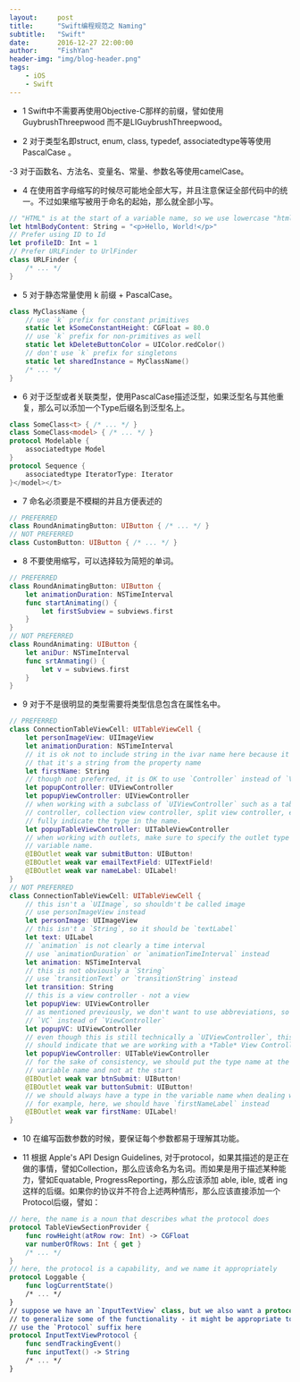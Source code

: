```yaml
---
layout:     post
title:      "Swift编程规范之 Naming"
subtitle:   "Swift"
date:       2016-12-27 22:00:00
author:     "FishYan"
header-img: "img/blog-header.png"
tags:
    - iOS
    - Swift
---
```



- 1 Swift中不需要再使用Objective-C那样的前缀，譬如使用 GuybrushThreepwood 而不是LIGuybrushThreepwood。

- 2 对于类型名即struct, enum, class, typedef, associatedtype等等使用 PascalCase 。

 -3 对于函数名、方法名、变量名、常量、参数名等使用camelCase。

- 4 在使用首字母缩写的时候尽可能地全部大写，并且注意保证全部代码中的统一。不过如果缩写被用于命名的起始，那么就全部小写。

```swift
// "HTML" is at the start of a variable name, so we use lowercase "html"
let htmlBodyContent: String = "<p>Hello, World!</p>"
// Prefer using ID to Id
let profileID: Int = 1
// Prefer URLFinder to UrlFinder
class URLFinder {
    /* ... */
}
```
- 5 对于静态常量使用 k 前缀 + PascalCase。

```swift
class MyClassName {
    // use `k` prefix for constant primitives
    static let kSomeConstantHeight: CGFloat = 80.0
    // use `k` prefix for non-primitives as well
    static let kDeleteButtonColor = UIColor.redColor()
    // don't use `k` prefix for singletons
    static let sharedInstance = MyClassName()
    /* ... */
}
```
- 6 对于泛型或者关联类型，使用PascalCase描述泛型，如果泛型名与其他重复，那么可以添加一个Type后缀名到泛型名上。
```swift
class SomeClass<t> { /* ... */ }
class SomeClass<model> { /* ... */ }
protocol Modelable {
    associatedtype Model
}
protocol Sequence {
    associatedtype IteratorType: Iterator
}</model></t>
```
- 7 命名必须要是不模糊的并且方便表述的
```swift
// PREFERRED
class RoundAnimatingButton: UIButton { /* ... */ }
// NOT PREFERRED
class CustomButton: UIButton { /* ... */ }
```
- 8 不要使用缩写，可以选择较为简短的单词。

```swift
// PREFERRED
class RoundAnimatingButton: UIButton {
    let animationDuration: NSTimeInterval
    func startAnimating() {
        let firstSubview = subviews.first
    }
}
// NOT PREFERRED
class RoundAnimating: UIButton {
    let aniDur: NSTimeInterval
    func srtAnmating() {
        let v = subviews.first
    }
}
```
- 9 对于不是很明显的类型需要将类型信息包含在属性名中。

```swift
// PREFERRED
class ConnectionTableViewCell: UITableViewCell {
    let personImageView: UIImageView
    let animationDuration: NSTimeInterval
    // it is ok not to include string in the ivar name here because it's obvious
    // that it's a string from the property name
    let firstName: String
    // though not preferred, it is OK to use `Controller` instead of `ViewController`
    let popupController: UIViewController
    let popupViewController: UIViewController
    // when working with a subclass of `UIViewController` such as a table view
    // controller, collection view controller, split view controller, etc.,
    // fully indicate the type in the name.
    let popupTableViewController: UITableViewController
    // when working with outlets, make sure to specify the outlet type in the
    // variable name.
    @IBOutlet weak var submitButton: UIButton!
    @IBOutlet weak var emailTextField: UITextField!
    @IBOutlet weak var nameLabel: UILabel!
}
// NOT PREFERRED
class ConnectionTableViewCell: UITableViewCell {
    // this isn't a `UIImage`, so shouldn't be called image
    // use personImageView instead
    let personImage: UIImageView
    // this isn't a `String`, so it should be `textLabel`
    let text: UILabel
    // `animation` is not clearly a time interval
    // use `animationDuration` or `animationTimeInterval` instead
    let animation: NSTimeInterval
    // this is not obviously a `String`
    // use `transitionText` or `transitionString` instead
    let transition: String
    // this is a view controller - not a view
    let popupView: UIViewController
    // as mentioned previously, we don't want to use abbreviations, so don't use
    // `VC` instead of `ViewController`
    let popupVC: UIViewController
    // even though this is still technically a `UIViewController`, this variable
    // should indicate that we are working with a *Table* View Controller
    let popupViewController: UITableViewController
    // for the sake of consistency, we should put the type name at the end of the
    // variable name and not at the start
    @IBOutlet weak var btnSubmit: UIButton!
    @IBOutlet weak var buttonSubmit: UIButton!
    // we should always have a type in the variable name when dealing with outlets
    // for example, here, we should have `firstNameLabel` instead
    @IBOutlet weak var firstName: UILabel!
}
```
- 10 在编写函数参数的时候，要保证每个参数都易于理解其功能。

- 11 根据 Apple's API Design Guidelines, 对于protocol，如果其描述的是正在做的事情，譬如Collection，那么应该命名为名词。而如果是用于描述某种能力，譬如Equatable, ProgressReporting，那么应该添加 able, ible, 或者 ing 这样的后缀。如果你的协议并不符合上述两种情形，那么应该直接添加一个Protocol后缀，譬如：

```swift
// here, the name is a noun that describes what the protocol does
protocol TableViewSectionProvider {
    func rowHeight(atRow row: Int) -> CGFloat
    var numberOfRows: Int { get }
    /* ... */
}
// here, the protocol is a capability, and we name it appropriately
protocol Loggable {
    func logCurrentState()
    /* ... */
}
// suppose we have an `InputTextView` class, but we also want a protocol
// to generalize some of the functionality - it might be appropriate to
// use the `Protocol` suffix here
protocol InputTextViewProtocol {
    func sendTrackingEvent()
    func inputText() -> String
    /* ... */
}
```